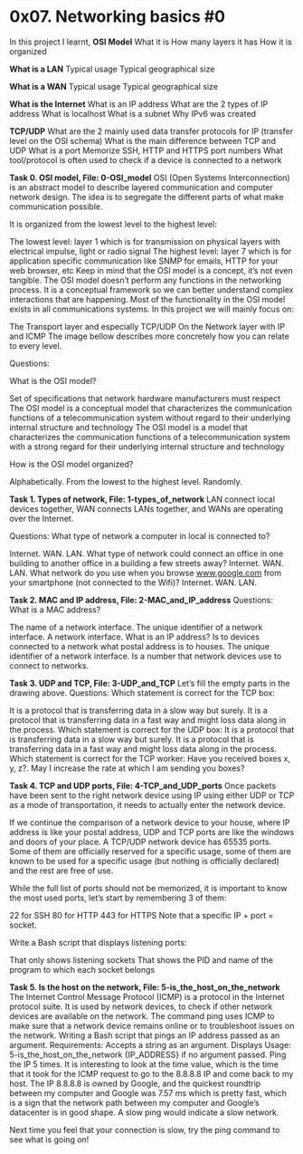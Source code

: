 # **0x07. Networking basics #0**

In this project I learnt, 
**OSI Model**
What it is
How many layers it has
How it is organized

**What is a LAN**
Typical usage
Typical geographical size

**What is a WAN**
Typical usage
Typical geographical size

**What is the Internet**
What is an IP address
What are the 2 types of IP address
What is localhost
What is a subnet
Why IPv6 was created

**TCP/UDP**
What are the 2 mainly used data transfer protocols for IP (transfer level on the OSI schema)
What is the main difference between TCP and UDP
What is a port
Memorize SSH, HTTP and HTTPS port numbers
What tool/protocol is often used to check if a device is connected to a network

**Task 0. OSI model, File: 0-OSI_model**
OSI (Open Systems Interconnection) is an abstract model to describe layered communication and computer network design. The idea is to segregate the different parts of what make communication possible.

It is organized from the lowest level to the highest level:

The lowest level: layer 1 which is for transmission on physical layers with electrical impulse, light or radio signal
The highest level: layer 7 which is for application specific communication like SNMP for emails, HTTP for your web browser, etc
Keep in mind that the OSI model is a concept, it’s not even tangible. The OSI model doesn’t perform any functions in the networking process. It is a conceptual framework so we can better understand complex interactions that are happening. Most of the functionality in the OSI model exists in all communications systems.
In this project we will mainly focus on:

The Transport layer and especially TCP/UDP
On the Network layer with IP and ICMP
The image bellow describes more concretely how you can relate to every level.

Questions:

What is the OSI model?

Set of specifications that network hardware manufacturers must respect
The OSI model is a conceptual model that characterizes the communication functions of a telecommunication system without regard to their underlying internal structure and technology
The OSI model is a model that characterizes the communication functions of a telecommunication system with a strong regard for their underlying internal structure and technology

 How is the OSI model organized?

Alphabetically.
From the lowest to the highest level.
Randomly.

**Task 1. Types of network, File: 1-types_of_network**
LAN connect local devices together, WAN connects LANs together, and WANs are operating over the Internet.

 Questions: What type of network a computer in local is connected to?

Internet.
WAN.
LAN. What type of network could connect an office in one building to another office in a building a few streets away?
Internet.
WAN.
LAN. What network do you use when you browse www.google.com from your smartphone (not connected to the Wifi)?
Internet.
WAN.
LAN.

**Task 2. MAC and IP address, File: 2-MAC_and_IP_address**
 Questions: What is a MAC address?

The name of a network interface.
The unique identifier of a network interface.
A network interface. What is an IP address?
Is to devices connected to a network what postal address is to houses.
The unique identifier of a network interface.
Is a number that network devices use to connect to networks.

**Task 3. UDP and TCP, File: 3-UDP_and_TCP**
Let’s fill the empty parts in the drawing above.
 Questions: Which statement is correct for the TCP box:

It is a protocol that is transferring data in a slow way but surely.
It is a protocol that is transferring data in a fast way and might loss data along in the process. Which statement is correct for the UDP box:
It is a protocol that is transferring data in a slow way but surely.
It is a protocol that is transferring data in a fast way and might loss data along in the process. Which statement is correct for the TCP worker:
Have you received boxes x, y, z?.
May I increase the rate at which I am sending you boxes?

**Task 4. TCP and UDP ports, File: 4-TCP_and_UDP_ports**
Once packets have been sent to the right network device using IP using either UDP or TCP as a mode of transportation, it needs to actually enter the network device.

If we continue the comparison of a network device to your house, where IP address is like your postal address, UDP and TCP ports are like the windows and doors of your place. A TCP/UDP network device has 65535 ports. Some of them are officially reserved for a specific usage, some of them are known to be used for a specific usage (but nothing is officially declared) and the rest are free of use.

While the full list of ports should not be memorized, it is important to know the most used ports, let’s start by remembering 3 of them:

22 for SSH
80 for HTTP
443 for HTTPS
Note that a specific IP + port = socket.

Write a Bash script that displays listening ports:

That only shows listening sockets
That shows the PID and name of the program to which each socket belongs

**Task 5. Is the host on the network, File: 5-is_the_host_on_the_network**
The Internet Control Message Protocol (ICMP) is a protocol in the Internet protocol suite. It is used by network devices, to check if other network devices are available on the network. The command ping uses ICMP to make sure that a network device remains online or to troubleshoot issues on the network.
 Writing a Bash script that pings an IP address passed as an argument. Requirements: Accepts a string as an argument. Displays Usage: 5-is_the_host_on_the_network {IP_ADDRESS} if no argument passed. Ping the IP 5 times.
It is interesting to look at the time value, which is the time that it took for the ICMP request to go to the 8.8.8.8 IP and come back to my host. The IP 8.8.8.8 is owned by Google, and the quickest roundtrip between my computer and Google was 7.57 ms which is pretty fast, which is a sign that the network path between my computer and Google’s datacenter is in good shape. A slow ping would indicate a slow network.

Next time you feel that your connection is slow, try the ping command to see what is going on!
